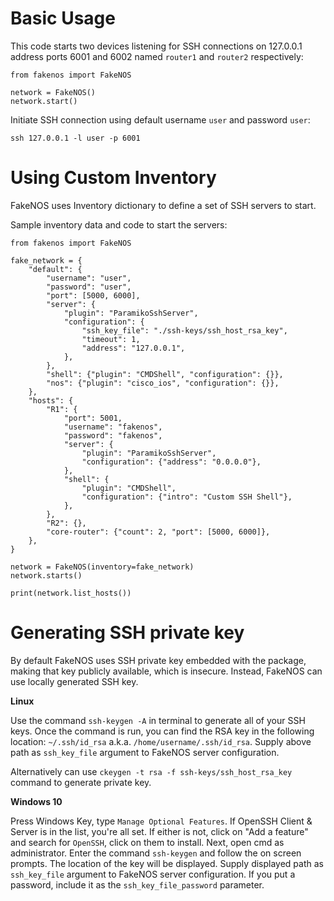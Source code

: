 # Basic Usage

This code starts two devices listening for SSH connections on 127.0.0.1 address
ports 6001 and 6002 named `router1` and `router2` respectively:

```
from fakenos import FakeNOS

network = FakeNOS()
network.start()
```

Initiate SSH connection using default username `user` and password `user`:

```
ssh 127.0.0.1 -l user -p 6001
```

# Using Custom Inventory

FakeNOS uses Inventory dictionary to define a set of SSH servers to start.

Sample inventory data and code to start the servers:

```
from fakenos import FakeNOS

fake_network = {
    "default": {
        "username": "user",
        "password": "user",
        "port": [5000, 6000],
        "server": {
            "plugin": "ParamikoSshServer",
            "configuration": {
                "ssh_key_file": "./ssh-keys/ssh_host_rsa_key",
                "timeout": 1,
                "address": "127.0.0.1",
            },
        },
        "shell": {"plugin": "CMDShell", "configuration": {}},
        "nos": {"plugin": "cisco_ios", "configuration": {}},
    },
    "hosts": {
        "R1": {
            "port": 5001,
            "username": "fakenos",
            "password": "fakenos",
            "server": {
                "plugin": "ParamikoSshServer",
                "configuration": {"address": "0.0.0.0"},
            },
            "shell": {
                "plugin": "CMDShell",
                "configuration": {"intro": "Custom SSH Shell"},
            },
        },
        "R2": {},
        "core-router": {"count": 2, "port": [5000, 6000]},
    },
}

network = FakeNOS(inventory=fake_network)
network.starts()

print(network.list_hosts())
```

# Generating SSH private key

By default FakeNOS uses SSH private key embedded with the package, making that key
publicly available, which is insecure. Instead, FakeNOS can use locally generated SSH key.

**Linux**

Use the command `ssh-keygen -A` in terminal to generate all of your SSH keys. Once the command is run,
you can find the RSA key in the following location: `~/.ssh/id_rsa` a.k.a. `/home/username/.ssh/id_rsa`.
Supply above path as `ssh_key_file` argument to FakeNOS server configuration.

Alternatively can use `ckeygen -t rsa -f ssh-keys/ssh_host_rsa_key` command to generate private key.

**Windows 10**

Press Windows Key, type `Manage Optional Features`. If OpenSSH Client & Server is in the list, you're all set.
If either is not, click on "Add a feature" and search for `OpenSSH`, click on them to install.
Next, open cmd as administrator. Enter the command `ssh-keygen` and follow the on screen prompts.
The location of the key will be displayed. Supply displayed path as `ssh_key_file` argument to FakeNOS
server configuration. If you put a password, include it as the `ssh_key_file_password` parameter.
